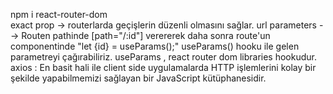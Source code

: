 npm i react-router-dom  
exact prop -> routerlarda geçişlerin düzenli olmasını sağlar.
url parameters --> Routen pathinde [path="/:id"] verererek daha sonra route'un componentinde "let {id} = useParams();" useParams() hooku ile gelen parametreyi çağırabiliriz. useParams , react router dom libraries hookudur.  
axios : En basit hali ile client side uygulamalarda HTTP işlemlerini kolay bir şekilde yapabilmemizi sağlayan bir JavaScript kütüphanesidir.